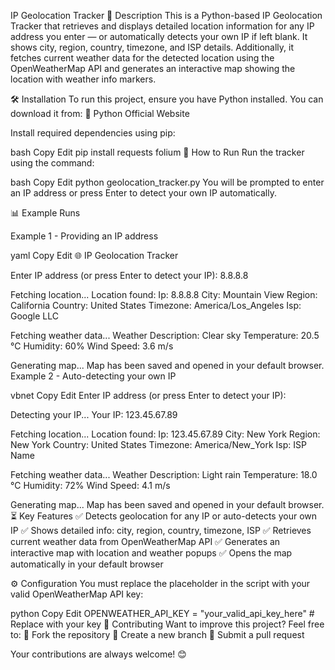 IP Geolocation Tracker
📌 Description
This is a Python-based IP Geolocation Tracker that retrieves and displays detailed location information for any IP address you enter — or automatically detects your own IP if left blank. It shows city, region, country, timezone, and ISP details. Additionally, it fetches current weather data for the detected location using the OpenWeatherMap API and generates an interactive map showing the location with weather info markers.

🛠 Installation
To run this project, ensure you have Python installed. You can download it from:
🔗 Python Official Website

Install required dependencies using pip:

bash
Copy
Edit
pip install requests folium
🚀 How to Run
Run the tracker using the command:

bash
Copy
Edit
python geolocation_tracker.py
You will be prompted to enter an IP address or press Enter to detect your own IP automatically.

📊 Example Runs

Example 1 - Providing an IP address

yaml
Copy
Edit
🌐 IP Geolocation Tracker

Enter IP address (or press Enter to detect your IP): 8.8.8.8

Fetching location...
Location found:
Ip: 8.8.8.8
City: Mountain View
Region: California
Country: United States
Timezone: America/Los_Angeles
Isp: Google LLC

Fetching weather data...
Weather Description: Clear sky
Temperature: 20.5 °C
Humidity: 60%
Wind Speed: 3.6 m/s

Generating map...
Map has been saved and opened in your default browser.
Example 2 - Auto-detecting your own IP

vbnet
Copy
Edit
Enter IP address (or press Enter to detect your IP): 

Detecting your IP...
Your IP: 123.45.67.89

Fetching location...
Location found:
Ip: 123.45.67.89
City: New York
Region: New York
Country: United States
Timezone: America/New_York
Isp: ISP Name

Fetching weather data...
Weather Description: Light rain
Temperature: 18.0 °C
Humidity: 72%
Wind Speed: 4.1 m/s

Generating map...
Map has been saved and opened in your default browser.
⏳ Key Features
✅ Detects geolocation for any IP or auto-detects your own IP
✅ Shows detailed info: city, region, country, timezone, ISP
✅ Retrieves current weather data from OpenWeatherMap API
✅ Generates an interactive map with location and weather popups
✅ Opens the map automatically in your default browser

⚙️ Configuration
You must replace the placeholder in the script with your valid OpenWeatherMap API key:

python
Copy
Edit
OPENWEATHER_API_KEY = "your_valid_api_key_here"  # Replace with your key
🤝 Contributing
Want to improve this project? Feel free to:
🔹 Fork the repository
🔹 Create a new branch
🔹 Submit a pull request

Your contributions are always welcome! 😊

